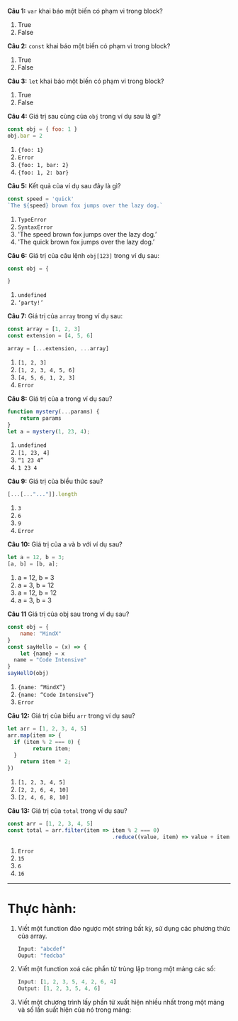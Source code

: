 **Câu 1:** `var` khai báo một biến có phạm vi trong block?

1. True
2. False

**Câu 2:** `const` khai báo một biến có phạm vi trong block?

1. True
2. False

**Câu 3:** `let` khai báo một biến có phạm vi trong block?

1. True
2. False

**Câu 4:** Giá trị sau cùng của `obj` trong ví dụ sau là gì?

```jsx
const obj = { foo: 1 }
obj.bar = 2
```

1. `{foo: 1}`
2. `Error`
3. `{foo: 1, bar: 2}`
4. `{foo: 1, 2: bar}`

**Câu 5:** Kết quả của ví dụ sau đây là gì?

```jsx
const speed = 'quick'
`The ${speed} brown fox jumps over the lazy dog.`
```

1. `TypeError`
2. `SyntaxError`
3. 'The speed brown fox jumps over the lazy dog.’
4. 'The quick brown fox jumps over the lazy dog.’

**Câu 6:** Giá trị của câu lệnh `obj[123]` trong ví dụ sau:

```jsx
const obj = {

}
```

1. `undefined`
2. `‘party!’`

**Câu 7:** Giá trị của `array` trong ví dụ sau:

```jsx
const array = [1, 2, 3]
const extension = [4, 5, 6]

array = [...extension, ...array]
```

1. `[1, 2, 3]`
2. `[1, 2, 3, 4, 5, 6]`
3. `[4, 5, 6, 1, 2, 3]`
4. `Error`

**Câu 8:** Giá trị của a trong ví dụ sau?

```jsx
function mystery(...params) {
	return params
}
let a = mystery(1, 23, 4);
```

1. `undefined`
2. `[1, 23, 4]`
3. `“1 23 4”`
4. `1 23 4`

**Câu 9:** Giá trị của biểu thức sau?

```jsx
[...[..."..."]].length
```

1. `3`
2. `6`
3. `9`
4. `Error`

**Câu 10:** Giá trị của a và b với ví dụ sau?

```jsx
let a = 12, b = 3;
[a, b] = [b, a];
```

1. a = 12, b = 3
2. a = 3, b = 12
3. a = 12, b = 12
4. a = 3, b = 3

**Câu 11** Giá trị của obj sau trong ví dụ sau?

```jsx
const obj = {
	name: "MindX"
}
const sayHello = (x) => {
	let {name} = x
  name = "Code Intensive"
}
sayHellO(obj)
```

1. `{name: “MindX”}`
2. `{name: “Code Intensive”}`
3. `Error`

**Câu 12:** Giá trị của biểu `arr` trong ví dụ sau?

```jsx
let arr = [1, 2, 3, 4, 5]
arr.map(item => {
  if (item % 2 === 0) {
		return item;
  }
	return item * 2;
})
```

1. `[1, 2, 3, 4, 5]`
2. `[2, 2, 6, 4, 10]`
3. `[2, 4, 6, 8, 10]`

**Câu 13:** Giá trị của `total` trong ví dụ sau?

```jsx
const arr = [1, 2, 3, 4, 5]
const total = arr.filter(item => item % 2 === 0)
								 .reduce((value, item) => value + item , 10)
```

1. `Error`
2. `15`
3. `6`
4. `16`

***

# Thực hành:

1. Viết một function đảo ngược một string bất kỳ, sử dụng các phương thức của array.
    
    ```jsx
    Input: "abcdef"
    Ouput: "fedcba"
    ```
    
2. Viết một function xoá các phần từ trùng lặp trong một mảng các số:
    
    ```jsx
    Input: [1, 2, 3, 5, 4, 2, 6, 4]
    Output: [1, 2, 3, 5, 4, 6]
    ```
    
3. Viết một chương trình lấy phần tử xuất hiện nhiều nhất trong một mảng và số lần suất hiện của nó trong mảng:

